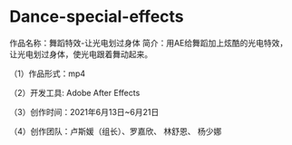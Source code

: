 # Dance-special-effects
作品名称：舞蹈特效-让光电划过身体
简介：用AE给舞蹈加上炫酷的光电特效，让光电划过身体，使光电跟着舞动起来。

（1）作品形式：mp4

（2）开发工具:  Adobe After Effects

（3）创作时间：2021年6月13日~6月21日

（4）创作团队：卢斯媛（组长）、罗嘉欣、 林舒恩、 杨少娜
